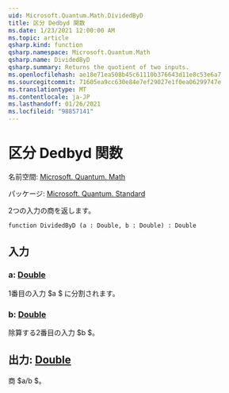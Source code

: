 ```yaml
---
uid: Microsoft.Quantum.Math.DividedByD
title: 区分 Dedbyd 関数
ms.date: 1/23/2021 12:00:00 AM
ms.topic: article
qsharp.kind: function
qsharp.namespace: Microsoft.Quantum.Math
qsharp.name: DividedByD
qsharp.summary: Returns the quotient of two inputs.
ms.openlocfilehash: ae18e71ea508b45c61110b376643d11e8c53e6a7
ms.sourcegitcommit: 71605ea9cc630e84e7ef29027e1f0ea06299747e
ms.translationtype: MT
ms.contentlocale: ja-JP
ms.lasthandoff: 01/26/2021
ms.locfileid: "98857141"
---
```

# <a name="dividedbyd-function"></a>区分 Dedbyd 関数

名前空間: [Microsoft. Quantum. Math](xref:Microsoft.Quantum.Math)

パッケージ: [Microsoft. Quantum. Standard](https://nuget.org/packages/Microsoft.Quantum.Standard)


2つの入力の商を返します。

```qsharp
function DividedByD (a : Double, b : Double) : Double
```


## <a name="input"></a>入力

### <a name="a--double"></a>a: [Double](xref:microsoft.quantum.lang-ref.double)

1番目の入力 $a $ に分割されます。


### <a name="b--double"></a>b: [Double](xref:microsoft.quantum.lang-ref.double)

除算する2番目の入力 $b $。



## <a name="output--double"></a>出力: [Double](xref:microsoft.quantum.lang-ref.double)

商 $a/b $。